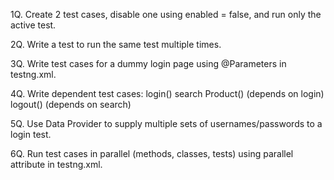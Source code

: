 1Q. Create 2 test cases, disable one using enabled = false, and run only the active test.

2Q. Write a test to run the same test multiple times.

3Q. Write test cases for a dummy login page using @Parameters in testng.xml.

4Q. Write dependent test cases:
    login()
    search Product() (depends on login)
    logout() (depends on search)
    
5Q. Use Data Provider to supply multiple sets of usernames/passwords to a login test.

6Q. Run test cases in parallel (methods, classes, tests) using parallel attribute in testng.xml.
